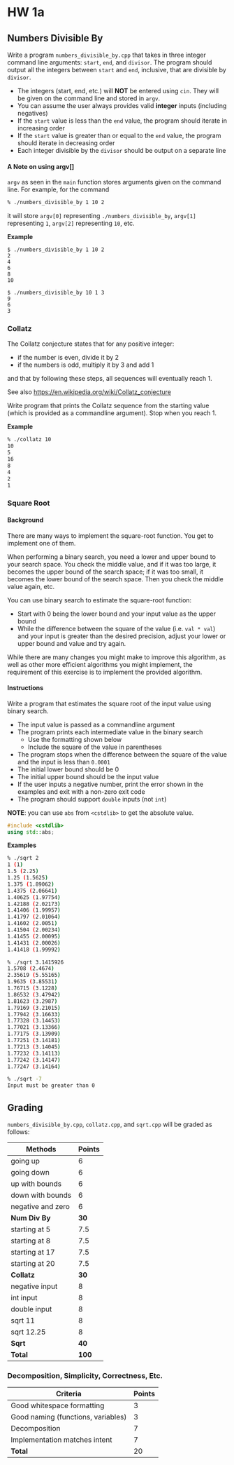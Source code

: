 # HW 1a

## Numbers Divisible By

Write a program `numbers_divisible_by.cpp` that takes in three integer command line arguments: `start`, `end`, and `divisor`. 
The program should output all the integers between `start` and `end`, inclusive, that are divisible by `divisor`.

- The integers (start, end, etc.) will **NOT** be entered using `cin`. They will be given on the command line and stored in `argv`.
- You can assume the user always provides valid **integer** inputs (including negatives)
- If the `start` value is less than the `end` value, the program should iterate in increasing order
- If the `start` value is greater than or equal to the `end` value, the program should iterate in decreasing order
- Each integer divisible by the `divisor` should be output on a separate line

#### A Note on using argv[]
`argv` as seen in the `main` function stores arguments given on the command line. For example, for the command 

```bash
% ./numbers_divisible_by 1 10 2
``` 

it will store `argv[0]` representing `./numbers_divisible_by`, `argv[1]` representing `1`, `argv[2]` representing `10`, etc.

**Example**

```
$ ./numbers_divisible_by 1 10 2
2
4
6
8
10
```

```
$ ./numbers_divisible_by 10 1 3
9
6
3
```

### Collatz

The Collatz conjecture states that for any positive integer:

- if the number is even, divide it by 2
- if the numbers is odd, multiply it by 3 and add 1

and that by following these steps, all sequences will eventually reach 1.

See also <https://en.wikipedia.org/wiki/Collatz_conjecture>

Write program that prints the Collatz sequence from the starting value (which is provided as a commandline argument). Stop when you reach 1. 

**Example**

```bash
% ./collatz 10
10
5
16
8
4
2
1
```

### Square Root

#### Background

There are many ways to implement the square-root function. You get to implement one of them.

When performing a binary search, you need a lower and upper bound to your search space. You check the middle value, and if it was too large, it becomes the upper bound of the search space; if it was too small, it becomes the lower bound of the search space. Then you check the middle value again, etc.

You can use binary search to estimate the square-root function:

- Start with 0 being the lower bound and your input value as the upper bound
- While the difference between the square of the value (i.e. `val * val`) and your input is greater than the desired precision, adjust your lower or upper bound and value and try again.

While there are many changes you might make to improve this algorithm, as well as other more efficient algorithms you might implement, the requirement of this exercise is to implement the provided algorithm.

#### Instructions

Write a program that estimates the square root of the input value using binary search.

- The input value is passed as a commandline argument
- The program prints each intermediate value in the binary search
  - Use the formatting shown below
  - Include the square of the value in parentheses
- The program stops when the difference between the square of the value and the input is less than `0.0001`
- The initial lower bound should be 0
- The initial upper bound should be the input value
- If the user inputs a negative number, print the error shown in the examples and exit with a non-zero exit code
- The program should support `double` inputs (not `int`)

**NOTE**: you can use `abs` from `<cstdlib>` to get the absolute value.

```c++
#include <cstdlib>
using std::abs;
```

**Examples**
```bash
% ./sqrt 2                             
1 (1)
1.5 (2.25)
1.25 (1.5625)
1.375 (1.89062)
1.4375 (2.06641)
1.40625 (1.97754)
1.42188 (2.02173)
1.41406 (1.99957)
1.41797 (2.01064)
1.41602 (2.0051)
1.41504 (2.00234)
1.41455 (2.00095)
1.41431 (2.00026)
1.41418 (1.99992)
```

```bash
% ./sqrt 3.1415926
1.5708 (2.4674)
2.35619 (5.55165)
1.9635 (3.85531)
1.76715 (3.1228)
1.86532 (3.47942)
1.81623 (3.2987)
1.79169 (3.21015)
1.77942 (3.16633)
1.77328 (3.14453)
1.77021 (3.13366)
1.77175 (3.13909)
1.77251 (3.14181)
1.77213 (3.14045)
1.77232 (3.14113)
1.77242 (3.14147)
1.77247 (3.14164)
```

```bash
% ./sqrt -7
Input must be greater than 0
```

## Grading

`numbers_divisible_by.cpp`, `collatz.cpp`, and `sqrt.cpp` will be graded as follows:

| Methods           | Points  |
|-------------------|---------| 
| going up          | 6       |
| going down        | 6       |
| up with bounds    | 6       |
| down with bounds  | 6       |
| negative and zero | 6       |
| **Num Div By**    | **30**  |
| starting at 5     | 7.5     |
| starting at 8     | 7.5     |
| starting at 17    | 7.5     |
| starting at 20    | 7.5     |
| **Collatz**       | **30**  |
| negative input    | 8       |
| int input         | 8       |
| double input      | 8       |
| sqrt 11           | 8       |
| sqrt 12.25        | 8       |
| **Sqrt**          | **40**  |
| **Total**         | **100** |

### Decomposition, Simplicity, Correctness, Etc.

| Criteria                           | Points |
|------------------------------------|--------|
| Good whitespace formatting         | 3      |
| Good naming (functions, variables) | 3      |
| Decomposition                      | 7      |
| Implementation matches intent      | 7      |
| **Total**                          | 20     |
